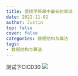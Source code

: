 ```yaml
---
title: 查找字符串中最长的单词
date: 2022-11-02
author: Justin
top: false
cover: false
categories: 数据结构与算法
tags: 
- 数据结构与算法
---
```

测试下CICD30
![](https://img-blog.csdnimg.cn/img_convert/01bbea74d2985ac2afaf91fc85332bb4.png)
